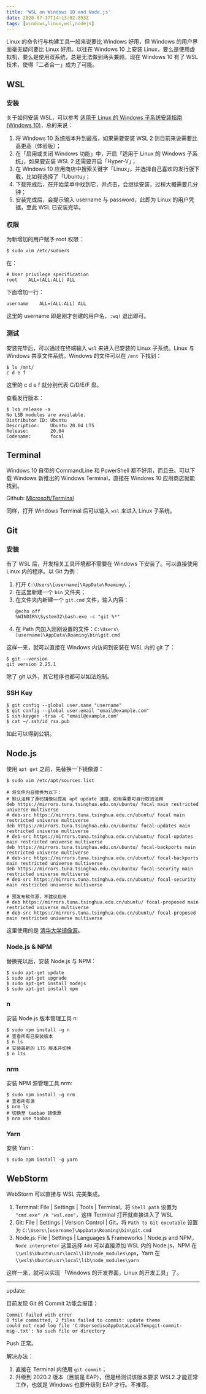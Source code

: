 ```yaml
---
title: 'WSL on Windows 10 and Node.js'
date: 2020-07-17T14:13:02.853Z
tags: [windows,linux,wsl,nodejs]
---
```


Linux 的命令行与构建工具一般来说要比 Windows 好用，但 Windows 的用户界面毫无疑问要比 Linux 好用。以往在 Windows 10 上安装 Linux，要么是使用虚拟机，要么是使用双系统，总是无法做到两头兼顾。现在 Windows 10 有了 WSL 技术，使得「二者合一」成为了可能。

<!-- more -->

## WSL

### 安装

关于如何安装 WSL，可以参考 [适用于 Linux 的 Windows 子系统安装指南 (Windows 10)](https://docs.microsoft.com/zh-cn/windows/wsl/install-win10)，总的来说：

1. 将 Windows 10 系统版本升到最高，如果需要安装 WSL 2 则目前来说需要比高更高（体验版）；
2. 在「启用或关闭 Windows 功能」中，开启「适用于 Linux 的 Windows 子系统」，如果要安装 WSL 2 还需要开启「Hyper-V」；
3. 在 Windows 10 应用商店中搜索关键字「Linux」，并选择自己喜欢的发行版下载，比如我选择了「Ubuntu」；
4. 下载完成后，在开始菜单中找到它，并点击，会继续安装，过程大概需要几分钟；
5. 安装完成后，会提示输入 username 与 password，此即为 Linux 的用户凭据，至此 WSL 已安装完毕。

### 权限

为新增加的用户赋予 root 权限：

```
$ sudo vim /etc/sudoers
```

在：

```
# User privilege specification
root	ALL=(ALL:ALL) ALL
```

下面增加一行：

```
username	ALL=(ALL:ALL) ALL
```

这里的 username 即是刚才创建的用户名，`:wq!` 退出即可。

### 测试

安装完毕后，可以通过在终端输入 `wsl` 来进入已安装的 Linux 子系统。Linux 与 Windows 共享文件系统，Windows 的文件可以在 `/mnt` 下找到：

```
$ ls /mnt/
c d e f
```

这里的 c d e f 就分别代表 C/D/E/F 盘。

查看发行版本：

```
$ lsb_release -a
No LSB modules are available.
Distributor ID: Ubuntu
Description:    Ubuntu 20.04 LTS
Release:        20.04
Codename:       focal
```

## Terminal
 
Windows 10 自带的 CommandLine 和 PowerShell 都不好用，而且丑。可以下载 Windows 新推出的 Windows Terminal，直接在 Windows 10 应用商店就能找到。

Github: [Microsoft/Terminal](https://github.com/Microsoft/Terminal)

同样，打开 Windows Terminal 后可以输入 `wsl` 来进入 Linux 子系统。

## Git

### 安装

有了 WSL 后，开发相关工具环境都不需要在 Windows 下安装了。可以直接使用 Linux 内的程序。以 Git 为例：

1. 打开 `C:\Users\[username]\AppData\Roaming\`；
2. 在这里新建一个 `bin` 文件夹；
3. 在文件夹内新建一个 `git.cmd` 文件，输入内容：
    ```
    @echo off
    %WINDIR%\System32\bash.exe -c "git %*"
    ```
4. 在 Path 内加入刚刚设置的文件：`C:\Users\[username]\AppData\Roaming\bin\git.cmd`

这样一来，就可以直接在 Windows 内访问到安装在 WSL 内的 git 了：

```
$ git --version
git version 2.25.1
```

除了 git 以外，其它程序也都可以如法炮制。

### SSH Key

```
$ git config --global user.name "username"
$ git config --global user.email "email@example.com"
$ ssh-keygen -trsa -C "email@example.com"
$ cat ~/.ssh/id_rsa.pub
```

如此可以得到公钥。

## Node.js

使用 `apt get` 之前，先替换一下镜像源：

```
$ sudo vim /etc/apt/sources.list

# 将文件内容替换为以下：
# 默认注释了源码镜像以提高 apt update 速度，如有需要可自行取消注释
deb https://mirrors.tuna.tsinghua.edu.cn/ubuntu/ focal main restricted universe multiverse
# deb-src https://mirrors.tuna.tsinghua.edu.cn/ubuntu/ focal main restricted universe multiverse
deb https://mirrors.tuna.tsinghua.edu.cn/ubuntu/ focal-updates main restricted universe multiverse
# deb-src https://mirrors.tuna.tsinghua.edu.cn/ubuntu/ focal-updates main restricted universe multiverse
deb https://mirrors.tuna.tsinghua.edu.cn/ubuntu/ focal-backports main restricted universe multiverse
# deb-src https://mirrors.tuna.tsinghua.edu.cn/ubuntu/ focal-backports main restricted universe multiverse
deb https://mirrors.tuna.tsinghua.edu.cn/ubuntu/ focal-security main restricted universe multiverse
# deb-src https://mirrors.tuna.tsinghua.edu.cn/ubuntu/ focal-security main restricted universe multiverse

# 预发布软件源，不建议启用
# deb https://mirrors.tuna.tsinghua.edu.cn/ubuntu/ focal-proposed main restricted universe multiverse
# deb-src https://mirrors.tuna.tsinghua.edu.cn/ubuntu/ focal-proposed main restricted universe multiverse
```

这里使用的是 [清华大学镜像源](https://mirrors.tuna.tsinghua.edu.cn/help/ubuntu/)。

### Node.js & NPM

替换完以后，安装 Node.js 与 NPM：

```
$ sudo apt-get update
$ sudo apt-get upgrade
$ sudo apt-get install nodejs
$ sudo apt-get install npm
```

### n

安装 Node.js 版本管理工具 n:

```
$ sudo npm install -g n
# 查看所有已安装版本
$ n ls
# 安装最新的 LTS 版本并切换
$ n lts
```

### nrm

安装 NPM 源管理工具 nrm:

```
$ sudo npm install -g nrm
# 查看所有源
$ nrm ls
# 切换至 taobao 镜像源
$ nrm use taobao
```

### Yarn

安装 Yarn：

```
$ sudo npm install -g yarn
```

## WebStorm

WebStorm 可以直接与 WSL <del>完美</del>集成。

1. Terminal: File | Settings | Tools | Terminal，将 `Shell path` 设置为 `"cmd.exe" /k "wsl.exe"`，这样 Terminal 打开就直接进入了 WSL
2. Git: File | Settings | Version Control | Git，将 `Path to Git excutable` 设置为 `C:\Users\[username]\AppData\Roaming\bin\git.cmd`
2. Node.js: File | Settings | Languages & Frameworks | Node.js and NPM，`Node interpreter` 这里选择 `Add` 可以直接添加 WSL 内的 Node.js，NPM 在 `\\wsl$\Ubuntu\usr\local\lib\node_modules\npm`，Yarn 在 `\\wsl$\Ubuntu\usr\local\lib\node_modules\yarn`

这样一来，就可以实现 「Windows 的开发界面，Linux 的开发工具」了。

------

update:

目前发现 Git 的 Commit 功能会报错：

```
Commit failed with error
0 file committed, 2 files failed to commit: update theme
could not read log file 'C:UsersedisoAppDataLocalTempgit-commit-msg-.txt': No such file or directory
```

Push 正常。

解决办法：

1. 直接在 Terminal 内使用 `git commit`；
2. 升级到 2020.2 版本（目前是 EAP），但是经测试该版本要求 WSL2 才能正常工作，也就是 Windows 也要升级到 EAP 才行。不推荐。
